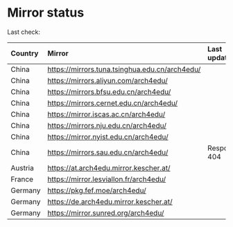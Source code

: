 <script src="./time.js"></script>
# Mirror status
Last check: <script type="text/javascript">localize(1708895771.1068094);</script>

|Country|Mirror|Last update|
|:------|:-----|:----------|
|China|https://mirrors.tuna.tsinghua.edu.cn/arch4edu/|<script type="text/javascript">localize(1708842466);</script>|
|China|https://mirrors.aliyun.com/arch4edu/|<script type="text/javascript">localize(1708842466);</script>|
|China|https://mirrors.bfsu.edu.cn/arch4edu/|<script type="text/javascript">localize(1708842466);</script>|
|China|https://mirrors.cernet.edu.cn/arch4edu/|<script type="text/javascript">localize(1708885711);</script>|
|China|https://mirror.iscas.ac.cn/arch4edu/|<script type="text/javascript">localize(1708842466);</script>|
|China|https://mirrors.nju.edu.cn/arch4edu/|<script type="text/javascript">localize(1708799461);</script>|
|China|https://mirror.nyist.edu.cn/arch4edu/|<script type="text/javascript">localize(1708885711);</script>|
|China|https://mirrors.sau.edu.cn/arch4edu/|Response 404|
|Austria|https://at.arch4edu.mirror.kescher.at/|<script type="text/javascript">localize(1708885711);</script>|
|France|https://mirror.lesviallon.fr/arch4edu/|<script type="text/javascript">localize(1708842466);</script>|
|Germany|https://pkg.fef.moe/arch4edu/|<script type="text/javascript">localize(1708885711);</script>|
|Germany|https://de.arch4edu.mirror.kescher.at/|<script type="text/javascript">localize(1708885711);</script>|
|Germany|https://mirror.sunred.org/arch4edu/|<script type="text/javascript">localize(1708885711);</script>|

<script src="./tablefilter/tablefilter.js"></script>
<script src="./table.js"></script>